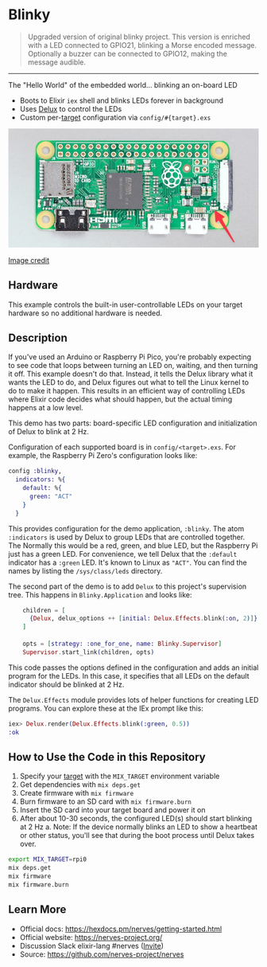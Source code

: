 # Blinky

> Upgraded version of original blinky project.
> This version is enriched with a LED connected to GPIO21, blinking
> a Morse encoded message.
> Optionally a buzzer can be connected to GPIO12, making the message audible.

***

The "Hello World" of the embedded world... blinking an on-board LED

* Boots to Elixir `iex` shell and blinks LEDs forever in background
* Uses [Delux](https://hexdocs.pm/delux/readme.html) to control the LEDs
* Custom per-[target] configuration via `config/#{target}.exs`

[![Raspberry Pi Zero W onboard LED](assets/rpi0-onboard-led.jpg)](https://www.raspberrypi.com/products/raspberry-pi-zero)

[Image credit](https://www.raspberrypi.com/products/raspberry-pi-zero)

## Hardware

This example controls the built-in user-controllable LEDs on your target
hardware so no additional hardware is needed.

## Description

If you've used an Arduino or Raspberry Pi Pico, you're probably expecting to see
code that loops between turning an LED on, waiting, and then turning it off.
This example doesn't do that. Instead, it tells the Delux library what it wants
the LED to do, and Delux figures out what to tell the Linux kernel to do to make
it happen. This results in an efficient way of controlling LEDs where Elixir
code decides what should happen, but the actual timing happens at a low level.

This demo has two parts: board-specific LED configuration and initialization of
Delux to blink at 2 Hz.

Configuration of each supported board is in `config/<target>.exs`. For example,
the Raspberry Pi Zero's configuration looks like:

```elixir
config :blinky,
  indicators: %{
    default: %{
      green: "ACT"
    }
  }
```

This provides configuration for the demo application, `:blinky`. The atom
`:indicators` is used by Delux to group LEDs that are controlled together. The
Normally this would be a red, green, and blue LED, but the Raspberry Pi just has
a green LED. For convenience, we tell Delux that the `:default` indicator has a
`:green` LED. It's known to Linux as `"ACT"`. You can find the names by listing
the `/sys/class/leds` directory.

The second part of the demo is to add `Delux` to this project's supervision
tree. This happens in `Blinky.Application` and looks like:

```elixir
    children = [
      {Delux, delux_options ++ [initial: Delux.Effects.blink(:on, 2)]}
    ]

    opts = [strategy: :one_for_one, name: Blinky.Supervisor]
    Supervisor.start_link(children, opts)
```

This code passes the options defined in the configuration and adds an initial
program for the LEDs. In this case, it specifies that all LEDs on the default
indicator should be blinked at 2 Hz.

The `Delux.Effects` module provides lots of helper functions for creating LED
programs. You can explore these at the IEx prompt like this:

```elixir
iex> Delux.render(Delux.Effects.blink(:green, 0.5))
:ok
```

## How to Use the Code in this Repository

1. Specify your [target] with the `MIX_TARGET` environment variable
2. Get dependencies with `mix deps.get`
3. Create firmware with `mix firmware`
4. Burn firmware to an SD card with `mix firmware.burn`
5. Insert the SD card into your target board and power it on
6. After about 10-30 seconds, the configured LED(s) should start blinking at 2 Hz
  a. Note: If the device normally blinks an LED to show a heartbeat or other status, you'll see that during the boot process until Delux takes over.

```bash
export MIX_TARGET=rpi0
mix deps.get
mix firmware
mix firmware.burn
```

## Learn More

* Official docs: https://hexdocs.pm/nerves/getting-started.html
* Official website: https://nerves-project.org/
* Discussion Slack elixir-lang #nerves ([Invite](https://elixir-slackin.herokuapp.com/))
* Source: https://github.com/nerves-project/nerves

[target]: https://hexdocs.pm/nerves/targets.html
